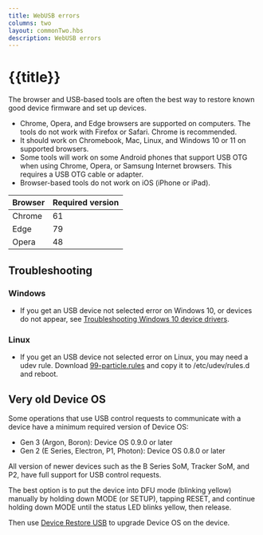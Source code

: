 ```yaml
---
title: WebUSB errors
columns: two
layout: commonTwo.hbs
description: WebUSB errors
---
```


# {{title}}

The browser and USB-based tools are often the best way to restore known good device firmware and set up devices.

- Chrome, Opera, and Edge browsers are supported on computers. The tools do not work with Firefox or Safari. Chrome is recommended.
- It should work on Chromebook, Mac, Linux, and Windows 10 or 11 on supported browsers.
- Some tools will work on some Android phones that support USB OTG when using Chrome, Opera, or Samsung Internet browsers. This requires a USB OTG cable or adapter.
- Browser-based tools do not work on iOS (iPhone or iPad).

| Browser | Required version |
| :--- | :--- |
| Chrome | 61 |
| Edge | 79 |
| Opera | 48 |


## Troubleshooting

### Windows

- If you get an USB device not selected error on Windows 10, or devices do not appear, see [Troubleshooting Windows 10 device drivers](/troubleshooting/guides/build-tools-troubleshooting/win10-device-drivers/).


### Linux

- If you get an USB device not selected error on Linux, you may need a udev rule. Download [99-particle.rules](/assets/files/50-particle.rules) and copy it to /etc/udev/rules.d and reboot.

## Very old Device OS

Some operations that use USB control requests to communicate with a device have a minimum required version of Device OS:

- Gen 3 (Argon, Boron): Device OS 0.9.0 or later
- Gen 2 (E Series, Electron, P1, Photon): Device OS 0.8.0 or later

All version of newer devices such as the B Series SoM, Tracker SoM, and P2, have full support for USB control requests.

The best option is to put the device into DFU mode (blinking yellow) manually by holding down MODE (or SETUP), tapping RESET, and continue holding down MODE until the status LED blinks yellow, then release.

Then use [Device Restore USB](/tools/device-restore/device-restore-usb/) to upgrade Device OS on the device.





